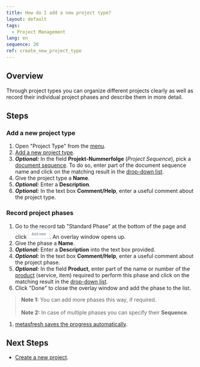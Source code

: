 ```yaml
---
title: How do I add a new project type?
layout: default
tags:
  - Project Management
lang: en
sequence: 20
ref: create_new_project_type
---
```


## Overview
Through project types you can organize different projects clearly as well as record their individual project phases and describe them in more detail.

## Steps

### Add a new project type
1. Open "Project Type" from the [menu](Menu).
1. [Add a new project type](New_Record_Window).
1. ***Optional:*** In the field **Projekt-Nummerfolge** (*Project Sequence*), pick a [document sequence](Define_new_doc_sequence). To do so, enter part of the document sequence name and click on the matching result in the <a href="Keyboard_shortcuts_reference#dropdown" title="Dynamic Search Box (Autocompletion)">drop-down list</a>.
1. Give the project type a **Name**.
1. ***Optional:*** Enter a **Description**.
1. ***Optional:*** In the text box **Comment/Help**, enter a useful comment about the project type.

### Record project phases
1. Go to the record tab "Standard Phase" at the bottom of the page and click !["Add new"](assets/Add_New_Button.png). An overlay window opens up.
1. Give the phase a **Name**.
1. ***Optional:*** Enter a **Description** into the text box provided.
1. ***Optional:*** In the text box **Comment/Help**, enter a useful comment about the project phase.
1. ***Optional:*** In the field **Product**, enter part of the name or number of the [product](NewProduct) (service, item) required to perform this phase and click on the matching result in the <a href="Keyboard_shortcuts_reference#dropdown" title="Dynamic Search Box (Autocompletion)">drop-down list</a>.
1. Click "Done" to close the overlay window and add the phase to the list.
 >**Note 1:** You can add more phases this way, if required.<br><br>
 >**Note 2:** In case of multiple phases you can specify their **Sequence**.

1. [metasfresh saves the progress automatically](Saveindicator).

## Next Steps
- [Create a new project](Create_new_project).
